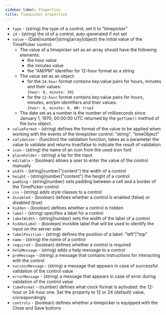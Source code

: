 ```yaml
---
sidebar_label: Properties
title: Timepicker properties
---
```


- `type` - (string) the type of a control, set it to "timepicker"
- `id` - (string) the id of a control, auto-generated if not set
- `value` - (Date|number|string|array|object) the initial value of the TimePicker control:
    - The value of a timepicker set as an array should have the following elements:
        - the hour value
        - the minutes value
        - the "AM/PM" identifier for 12-hour format as a string
    - The value set as an object:
        - for the `24-hour` format contains key:value pairs for hours, minutes and their values:<br> `{hour: 0, minute: 39}`
        - for the `12-hour` format contains key:value pairs for hours, minutes, am/pm identifiers and their values: <br> `{hour: 6, minute: 0, AM: true}`
    -  The date set as a number is the number of milliseconds since January 1, 1970, 00:00:00 UTC returned by the `getTime()` method of the `Date` object.
- `valueFormat` - (string) defines the format of the value to be applied when working with the events of the timepicker control: "string", "timeObject"
- `validation` - (function) the validation function, takes as a parameter the value to validate and returns true/false to indicate the result of validation
- `icon` - (string) the name of an icon from the used icon font
- `placeholder` - (string) a tip for the input
- `editable` - (boolean) allows a user to enter the value of the control manually
- `width` - (string|number|"content") the width of a control
- `height` - (string|number|"content") the height of a control
- `padding` - (string|number) sets padding between a cell and a border of the TimePicker control
- `css` - (string) adds style classes to a control
- `disabled` - (boolean) defines whether a control is enabled (false) or disabled (true)
- `hidden` - (boolean) defines whether a control is hidden
- `label` - (string) specifies a label for a control
- `labelWidth` - (string|number) sets the width of the label of a control
- `hiddenLabel` - (boolean) invisible label that will be used to identify the input on the server side
- `labelPosition` - (string) defines the position of a label: "left"|"top"
- `name` - (string) the name of a control
- `required` - (boolean) defines whether a control is required
- `helpMessage` - (string) adds a help message to a control
- `preMessage` - (string) a message that contains instructions for interacting with the control
- `successMessage` - (string) a message that appears in case of successful validation of the control value
- `errorMessage` - (string) a message that appears in case of error during validation of the control value
- `timeFormat` - (number) defines what clock format is activated: the 12-hour or 24-hour one. Set the property to 12 or 24 (default) value, correspondingly
- `controls` - (boolean) defines whether a timepicker is equipped with the Close and Save buttons